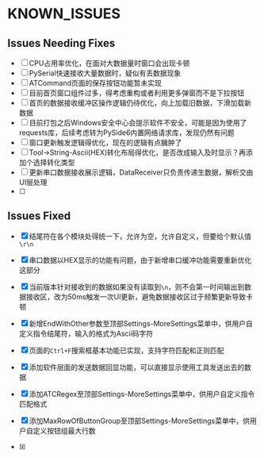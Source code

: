 # KNOWN_ISSUES

## Issues Needing Fixes

- [ ] CPU占用率优化，在面对大数据量时窗口会出现卡顿
- [ ] PySerial快速接收大量数据时，疑似有丢数据现象
- [ ] ATCommand页面的保存按钮功能暂未实现
- [ ] 目前首页窗口组件过多，得考虑重构或者利用更多弹窗而不是下拉按钮
- [ ] 首页的数据接收缓冲区操作逻辑仍待优化，向上加载旧数据，下滑加载新数据
- [ ] 目前打包之后Windows安全中心会提示软件不安全，可能是因为使用了requests库，后续考虑转为PySide6内置网络请求库，发现仍然有问题
- [ ] 窗口更新触发逻辑得优化，现在的逻辑有点臃肿了
- [ ] Tool->String-Ascii(HEX)转化布局得优化，是否改成输入及时显示？再添加个选择转化类型
- [ ] 更新串口数据接收展示逻辑，DataReceiver只负责传递生数据，解析交由UI层处理
- [ ] 


## Issues Fixed

- [x] 结尾符在各个模块处得统一下，允许为空，允许自定义，但要给个默认值`\r\n`

- [x] 串口数据以HEX显示的功能有问题，由于新增串口缓冲功能需要重新优化这部分

- [x] 当前版本针对接收到的数据如果没有读取到`\n`，则不会第一时间输出到数据接收区，改为50ms触发一次UI更新，避免数据接收区过于频繁更新导致卡顿

- [x] 新增EndWithOther参数至顶部Settings-MoreSettings菜单中，供用户自定义指令结尾符，输入的格式为Ascii码字符

- [x] 页面的`Ctrl+F`搜索框基本功能已实现，支持字符匹配和正则匹配

- [x] 添加软件层面的发送数据回显功能，可以直接显示使用工具发送出去的数据

- [x] 添加ATCRegex至顶部Settings-MoreSettings菜单中，供用户自定义指令匹配格式

- [x] 添加MaxRowOfButtonGroup至顶部Settings-MoreSettings菜单中，供用户自定义按钮组最大行数

- [x] 
